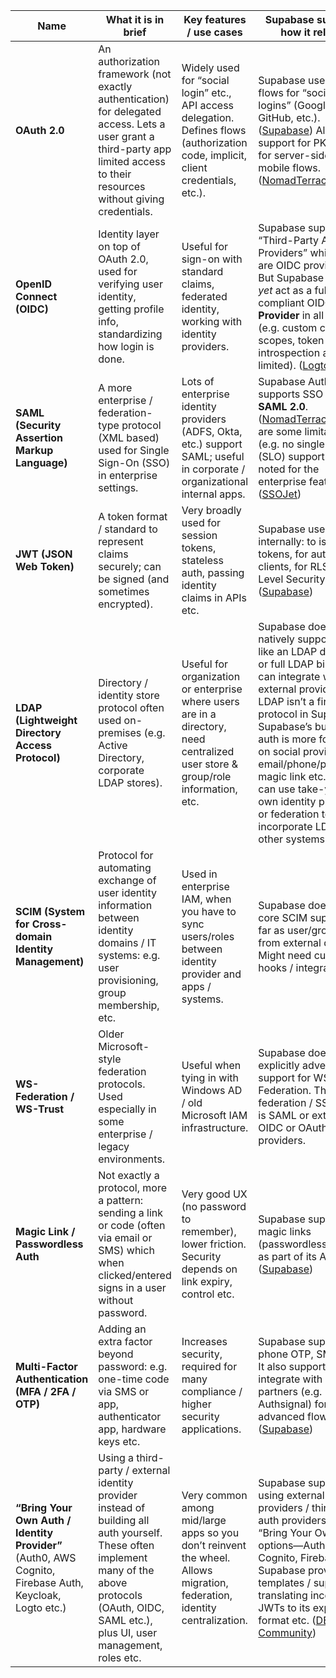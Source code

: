 | Name                                                                                                    | What it is in brief                                                                                                                                                                                      | Key features / use cases                                                                                                            | Supabase support / how it relates                                                                                                                                                                                                                                                                                                                                                         |
| ------------------------------------------------------------------------------------------------------- | -------------------------------------------------------------------------------------------------------------------------------------------------------------------------------------------------------- | ----------------------------------------------------------------------------------------------------------------------------------- | ----------------------------------------------------------------------------------------------------------------------------------------------------------------------------------------------------------------------------------------------------------------------------------------------------------------------------------------------------------------------------------------- |
| **OAuth 2.0**                                                                                           | An authorization framework (not exactly authentication) for delegated access. Lets a user grant a third-party app limited access to their resources without giving credentials.                          | Widely used for “social login” etc., API access delegation. Defines flows (authorization code, implicit, client credentials, etc.). | Supabase uses OAuth flows for “social logins” (Google, GitHub, etc.). ([Supabase][1]) Also has support for PKCE flow for server-side and mobile flows. ([NomadTerrace][2])                                                                                                                                                                                                                |
| **OpenID Connect (OIDC)**                                                                               | Identity layer on top of OAuth 2.0, used for verifying user identity, getting profile info, standardizing how login is done.                                                                             | Useful for sign-on with standard claims, federated identity, working with identity providers.                                       | Supabase supports “Third-Party Auth Providers” which often are OIDC providers. But Supabase *doesn’t yet* act as a fully compliant OIDC **Provider** in all respects (e.g. custom claims, scopes, token introspection are more limited). ([Logto blog][3])                                                                                                                                |
| **SAML (Security Assertion Markup Language)**                                                           | A more enterprise / federation-type protocol (XML based) used for Single Sign-On (SSO) in enterprise settings.                                                                                           | Lots of enterprise identity providers (ADFS, Okta, etc.) support SAML; useful in corporate / organizational internal apps.          | Supabase Auth supports SSO via **SAML 2.0**. ([NomadTerrace][2]) There are some limitations (e.g. no single logout (SLO) support yet) noted for the enterprise features. ([SSOJet][4])                                                                                                                                                                                                    |
| **JWT (JSON Web Token)**                                                                                | A token format / standard to represent claims securely; can be signed (and sometimes encrypted).                                                                                                         | Very broadly used for session tokens, stateless auth, passing identity claims in APIs etc.                                          | Supabase uses JWTs internally: to issue tokens, for authorizing clients, for RLS (Row Level Security). ([Supabase][1])                                                                                                                                                                                                                                                                    |
| **LDAP (Lightweight Directory Access Protocol)**                                                        | Directory / identity store protocol often used on-premises (e.g. Active Directory, corporate LDAP stores).                                                                                               | Useful for organization or enterprise where users are in a directory, need centralized user store & group/role information, etc.    | Supabase doesn’t natively support acting like an LDAP directory or full LDAP binding. It can integrate with external providers, but LDAP isn’t a first class protocol in Supabase. Supabase’s built-in auth is more focused on social providers, email/phone/password, magic link etc. (You can use take-your-own identity provider or federation to incorporate LDAP via other systems). |
| **SCIM (System for Cross-domain Identity Management)**                                                  | Protocol for automating exchange of user identity information between identity domains / IT systems: e.g. user provisioning, group membership, etc.                                                      | Used in enterprise IAM, when you have to sync users/roles between identity provider and apps / systems.                             | Supabase doesn’t have core SCIM support as far as user/group sync from external directory. Might need custom hooks / integration.                                                                                                                                                                                                                                                         |
| **WS-Federation / WS-Trust**                                                                            | Older Microsoft-style federation protocols. Used especially in some enterprise / legacy environments.                                                                                                    | Useful when tying in with Windows AD / old Microsoft IAM infrastructure.                                                            | Supabase doesn’t explicitly advertise support for WS-Federation. The main federation / SSO option is SAML or external OIDC or OAuth providers.                                                                                                                                                                                                                                            |
| **Magic Link / Passwordless Auth**                                                                      | Not exactly a protocol, more a pattern: sending a link or code (often via email or SMS) which when clicked/entered signs in a user without password.                                                     | Very good UX (no password to remember), lower friction. Security depends on link expiry, control etc.                               | Supabase supports magic links (passwordless login) as part of its Auth. ([Supabase][1])                                                                                                                                                                                                                                                                                                   |
| **Multi-Factor Authentication (MFA / 2FA / OTP)**                                                       | Adding an extra factor beyond password: e.g. one-time code via SMS or app, authenticator app, hardware keys etc.                                                                                         | Increases security, required for many compliance / higher security applications.                                                    | Supabase supports phone OTP, SMS, etc. It also supports / can integrate with MFA via partners (e.g. Authsignal) for more advanced flows. ([Supabase][1])                                                                                                                                                                                                                                  |
| **“Bring Your Own Auth / Identity Provider”** (Auth0, AWS Cognito, Firebase Auth, Keycloak, Logto etc.) | Using a third-party / external identity provider instead of building all auth yourself. These often implement many of the above protocols (OAuth, OIDC, SAML etc.), plus UI, user management, roles etc. | Very common among mid/large apps so you don’t reinvent the wheel. Allows migration, federation, identity centralization.            | Supabase supports using external identity providers / third-party auth providers and “Bring Your Own Auth” options—Auth0, Cognito, Firebase etc. Supabase provides templates / support for translating incoming JWTs to its expected format etc. ([DEV Community][5])                                                                                                                     |

[1]: https://supabase.com/docs/guides/auth?utm_source=chatgpt.com "Auth | Supabase Docs"
[2]: https://www.nomadterrace.com/articles/supabase-auth-sso-mobile-and-server-side-support-h6kkdgcw?utm_source=chatgpt.com "Supabase Auth: SSO, Mobile, and Server-side support - NomadTerrace"
[3]: https://blog.logto.io/supabase-ai-limitation?utm_source=chatgpt.com "Why AI startups choose Supabase and where it falls short · Logto blog"
[4]: https://ssojet.com/white-papers/supabase-auth-enterprise-features?utm_source=chatgpt.com "Supabase Auth Enterprise Features"
[5]: https://dev.to/supabase/supabase-auth-bring-your-own-auth0-cognito-or-firebase-5g2d?utm_source=chatgpt.com "Supabase Auth: Bring-your-own Auth0, Cognito, or Firebase - DEV Community"

